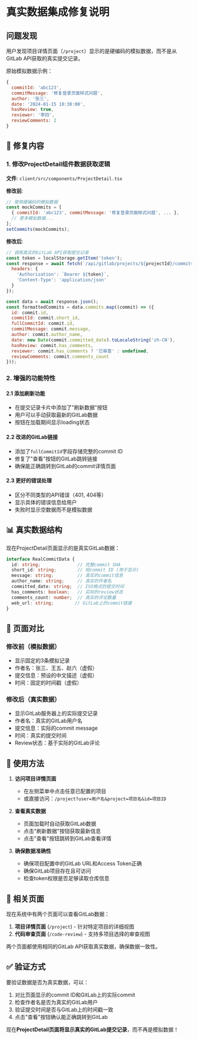 # 真实数据集成修复说明

## 问题发现

用户发现项目详情页面（`/project`）显示的是硬编码的模拟数据，而不是从GitLab API获取的真实提交记录。

原始模拟数据示例：
```javascript
{
  commitId: 'abc123',
  commitMessage: '修复登录页面样式问题',
  author: '张三',
  date: '2024-01-15 10:30:00',
  hasReview: true,
  reviewer: '李四',
  reviewComments: 2
}
```

## 🔧 修复内容

### 1. 修改ProjectDetail组件数据获取逻辑

**文件**: `client/src/components/ProjectDetail.tsx`

**修改前**:
```javascript
// 使用硬编码的模拟数据
const mockCommits = [
  { commitId: 'abc123', commitMessage: '修复登录页面样式问题', ... },
  // 更多模拟数据...
];
setCommits(mockCommits);
```

**修改后**:
```javascript
// 调用真实的GitLab API获取提交记录
const token = localStorage.getItem('token');
const response = await fetch(`/api/gitlab/projects/${projectId}/commits`, {
  headers: {
    'Authorization': `Bearer ${token}`,
    'Content-Type': 'application/json'
  }
});

const data = await response.json();
const formattedCommits = data.commits.map((commit) => ({
  id: commit.id,
  commitId: commit.short_id,
  fullCommitId: commit.id,
  commitMessage: commit.message,
  author: commit.author_name,
  date: new Date(commit.committed_date).toLocaleString('zh-CN'),
  hasReview: commit.has_comments,
  reviewer: commit.has_comments ? '已审查' : undefined,
  reviewComments: commit.comments_count
}));
```

### 2. 增强的功能特性

#### 2.1 添加刷新功能
- 在提交记录卡片中添加了"刷新数据"按钮
- 用户可以手动获取最新的GitLab数据
- 按钮在加载期间显示loading状态

#### 2.2 改进的GitLab链接
- 添加了`fullCommitId`字段存储完整的commit ID
- 修复了"查看"按钮的GitLab跳转链接
- 确保能正确跳转到GitLab的commit详情页面

#### 2.3 更好的错误处理
- 区分不同类型的API错误（401, 404等）
- 显示具体的错误信息给用户
- 失败时显示空数据而不是模拟数据

## 📊 真实数据结构

现在ProjectDetail页面显示的是真实GitLab数据：

```typescript
interface RealCommitData {
  id: string;              // 完整commit SHA
  short_id: string;        // 短commit ID (用于显示)
  message: string;         // 真实的commit信息
  author_name: string;     // 真实的作者名
  committed_date: string;  // ISO格式的提交时间
  has_comments: boolean;   // 实际的review状态
  comments_count: number;  // 真实的评论数量
  web_url: string;        // GitLab上的commit链接
}
```

## 🎯 页面对比

### 修改前（模拟数据）
- 显示固定的3条模拟记录
- 作者名：张三、王五、赵六（虚假）
- 提交信息：预设的中文描述（虚假）
- 时间：固定的时间戳（虚假）

### 修改后（真实数据）
- 显示GitLab服务器上的实际提交记录
- 作者名：真实的GitLab用户名
- 提交信息：实际的commit message
- 时间：真实的提交时间
- Review状态：基于实际的GitLab评论

## 🚀 使用方法

1. **访问项目详情页面**
   - 在左侧菜单中点击任意已配置的项目
   - 或直接访问：`/project?user=用户名&project=项目名&id=项目ID`

2. **查看真实数据**
   - 页面加载时自动获取GitLab数据
   - 点击"刷新数据"按钮获取最新信息
   - 点击"查看"按钮跳转到GitLab查看详情

3. **确保数据准确性**
   - 确保项目配置中的GitLab URL和Access Token正确
   - 确保GitLab项目存在且可访问
   - 检查token权限是否足够读取仓库信息

## 🔗 相关页面

现在系统中有两个页面可以查看GitLab数据：

1. **项目详情页面** (`/project`) - 针对特定项目的详细视图
2. **代码审查页面** (`/code-review`) - 支持多项目选择的审查视图

两个页面都使用相同的GitLab API获取真实数据，确保数据一致性。

## ✅ 验证方式

要验证数据是否为真实数据，可以：

1. 对比页面显示的commit ID和GitLab上的实际commit
2. 检查作者名是否为真实的GitLab用户
3. 验证提交时间是否与GitLab上的时间戳一致
4. 点击"查看"按钮确认能正确跳转到GitLab

现在**ProjectDetail页面将显示真实的GitLab提交记录**，而不再是模拟数据！ 